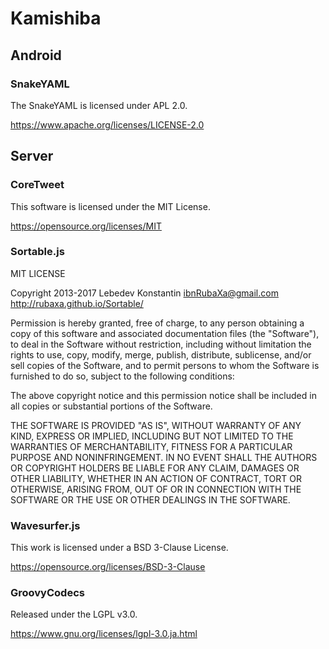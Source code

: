 # Kamishiba

## Android

### SnakeYAML

The SnakeYAML is licensed under APL 2.0.

https://www.apache.org/licenses/LICENSE-2.0

## Server

### CoreTweet

This software is licensed under the MIT License.

https://opensource.org/licenses/MIT

### Sortable.js

MIT LICENSE

Copyright 2013-2017 Lebedev Konstantin ibnRubaXa@gmail.com http://rubaxa.github.io/Sortable/

Permission is hereby granted, free of charge, to any person obtaining a copy of this software and associated documentation files (the "Software"), to deal in the Software without restriction, including without limitation the rights to use, copy, modify, merge, publish, distribute, sublicense, and/or sell copies of the Software, and to permit persons to whom the Software is furnished to do so, subject to the following conditions:

The above copyright notice and this permission notice shall be included in all copies or substantial portions of the Software.

THE SOFTWARE IS PROVIDED "AS IS", WITHOUT WARRANTY OF ANY KIND, EXPRESS OR IMPLIED, INCLUDING BUT NOT LIMITED TO THE WARRANTIES OF MERCHANTABILITY, FITNESS FOR A PARTICULAR PURPOSE AND NONINFRINGEMENT. IN NO EVENT SHALL THE AUTHORS OR COPYRIGHT HOLDERS BE LIABLE FOR ANY CLAIM, DAMAGES OR OTHER LIABILITY, WHETHER IN AN ACTION OF CONTRACT, TORT OR OTHERWISE, ARISING FROM, OUT OF OR IN CONNECTION WITH THE SOFTWARE OR THE USE OR OTHER DEALINGS IN THE SOFTWARE.

### Wavesurfer.js

This work is licensed under a BSD 3-Clause License.

https://opensource.org/licenses/BSD-3-Clause

### GroovyCodecs

Released under the LGPL v3.0.

https://www.gnu.org/licenses/lgpl-3.0.ja.html
